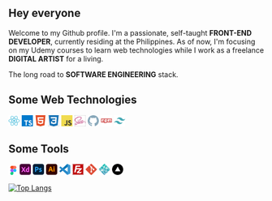 ## **Hey everyone**

Welcome to my Github profile. I'm a passionate, self-taught **FRONT-END DEVELOPER**, currently residing at the Philippines. As of now, I'm focusing on my Udemy courses to learn web technologies while I work as a freelance **DIGITAL ARTIST** for a living.

The long road to **SOFTWARE ENGINEERING** stack.

## Some Web Technologies

<img width="22px" src="react-original.svg"> <img width="22px" src="typescript-icon.svg"> <img width="22px" src="html5-plain.svg"> <img width="22px" src="css3-plain.svg"> <img width="22px" src="javascript-original.svg"> <img width="22px" src="sass-original.svg"> <img width="22px" src="github-original.svg"> <img width="22px" src="npm-original-wordmark.svg"> <img width="22px" src="tailwindcss.svg">

## Some Tools

<img width="18px" src="figma-original.svg"> <img width="22px" src="xd-plain.svg"> <img width="22px" src="photoshop-plain.svg"> <img width="22px" src="illustrator-plain.svg"> <img width="22px" src="vs-code-original.svg"> <img width="22px" src="filezilla-plain.svg"> <img width="22px" src="git-original.svg"> <img width="22px" src="netlify.svg"> <img width="22px" src="vercel-icon.svg">

[![Top Langs](https://github-readme-stats.vercel.app/api/top-langs/?username=anuraghazra&layout=donut)](https://github.com/anuraghazra/github-readme-stats)
